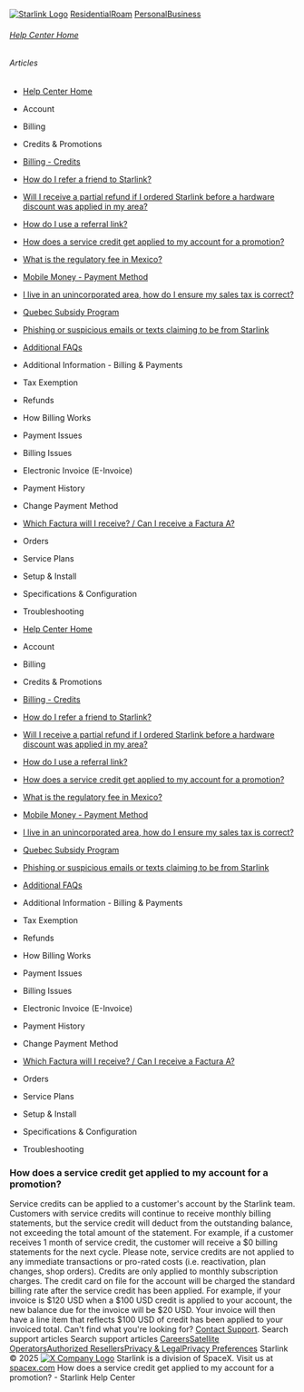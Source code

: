 [![Starlink Logo](https://www.starlink.com/_next/image?url=%2Fassets%2Fimages%2Flogo%2Flogo_white.png&w=3840&q=75)](https://www.starlink.com/support/article/<https:/www.starlink.com/>)
[Residential](https://www.starlink.com/support/article/<https:/www.starlink.com/residential>)[Roam](https://www.starlink.com/support/article/<https:/www.starlink.com/roam>)
[Personal](https://www.starlink.com/support/article/<https:/www.starlink.com/>)[Business](https://www.starlink.com/support/article/<https:/www.starlink.com/business>)
###### [Help Center Home](https://www.starlink.com/support/article/</support>)
###### Articles
  * [Help Center Home](https://www.starlink.com/support/article/</support>)
  * Account
  * Billing
  * Credits & Promotions
  * [Billing - Credits](https://www.starlink.com/support/article/</support/article/d554aff7-db53-3bf0-0a15-cdfc8b9791db>)
  * [How do I refer a friend to Starlink?](https://www.starlink.com/support/article/</support/article/eee7e99e-a736-f16e-9506-c446dd70fb16>)
  * [Will I receive a partial refund if I ordered Starlink before a hardware discount was applied in my area?](https://www.starlink.com/support/article/</support/article/562ea465-3d92-048e-7845-2a6afa35d1ee>)
  * [How do I use a referral link?](https://www.starlink.com/support/article/</support/article/1361c631-2c31-271a-732b-bab080fb1384>)
  * [How does a service credit get applied to my account for a promotion?](https://www.starlink.com/support/article/</support/article/63280071-bee3-31b6-28ab-1588d7354bee>)
  * [What is the regulatory fee in Mexico? ](https://www.starlink.com/support/article/</support/article/c0a598ac-937e-958f-4b8d-c01dbd92dac1>)
  * [Mobile Money - Payment Method](https://www.starlink.com/support/article/</support/article/9b82b08e-3d7a-f94f-c938-9322746f1b76>)
  * [I live in an unincorporated area, how do I ensure my sales tax is correct?](https://www.starlink.com/support/article/</support/article/96c599f8-db14-d297-4138-3b04e92b17ad>)
  * [Quebec Subsidy Program](https://www.starlink.com/support/article/</support/article/7e140ce0-40ab-1c71-3fd5-0c7177cd83f9>)
  * [Phishing or suspicious emails or texts claiming to be from Starlink](https://www.starlink.com/support/article/</support/article/7eedb59e-9c8d-0f34-b40d-37921d0fe98a>)
  * [Additional FAQs](https://www.starlink.com/support/article/</support/article/9334ff65-c6e4-00d3-23ca-4ac4007c88fa>)
  * Additional Information - Billing & Payments
  * Tax Exemption
  * Refunds
  * How Billing Works
  * Payment Issues
  * Billing Issues
  * Electronic Invoice (E-Invoice)
  * Payment History
  * Change Payment Method
  * [Which Factura will I receive? / Can I receive a Factura A?](https://www.starlink.com/support/article/</support/article/4f44e3a8-e82f-1d80-3608-f04a7d6a4b3b>)
  * Orders
  * Service Plans
  * Setup & Install
  * Specifications & Configuration
  * Troubleshooting


  * [Help Center Home](https://www.starlink.com/support/article/</support>)
  * Account
  * Billing
  * Credits & Promotions
  * [Billing - Credits](https://www.starlink.com/support/article/</support/article/d554aff7-db53-3bf0-0a15-cdfc8b9791db>)
  * [How do I refer a friend to Starlink?](https://www.starlink.com/support/article/</support/article/eee7e99e-a736-f16e-9506-c446dd70fb16>)
  * [Will I receive a partial refund if I ordered Starlink before a hardware discount was applied in my area?](https://www.starlink.com/support/article/</support/article/562ea465-3d92-048e-7845-2a6afa35d1ee>)
  * [How do I use a referral link?](https://www.starlink.com/support/article/</support/article/1361c631-2c31-271a-732b-bab080fb1384>)
  * [How does a service credit get applied to my account for a promotion?](https://www.starlink.com/support/article/</support/article/63280071-bee3-31b6-28ab-1588d7354bee>)
  * [What is the regulatory fee in Mexico? ](https://www.starlink.com/support/article/</support/article/c0a598ac-937e-958f-4b8d-c01dbd92dac1>)
  * [Mobile Money - Payment Method](https://www.starlink.com/support/article/</support/article/9b82b08e-3d7a-f94f-c938-9322746f1b76>)
  * [I live in an unincorporated area, how do I ensure my sales tax is correct?](https://www.starlink.com/support/article/</support/article/96c599f8-db14-d297-4138-3b04e92b17ad>)
  * [Quebec Subsidy Program](https://www.starlink.com/support/article/</support/article/7e140ce0-40ab-1c71-3fd5-0c7177cd83f9>)
  * [Phishing or suspicious emails or texts claiming to be from Starlink](https://www.starlink.com/support/article/</support/article/7eedb59e-9c8d-0f34-b40d-37921d0fe98a>)
  * [Additional FAQs](https://www.starlink.com/support/article/</support/article/9334ff65-c6e4-00d3-23ca-4ac4007c88fa>)
  * Additional Information - Billing & Payments
  * Tax Exemption
  * Refunds
  * How Billing Works
  * Payment Issues
  * Billing Issues
  * Electronic Invoice (E-Invoice)
  * Payment History
  * Change Payment Method
  * [Which Factura will I receive? / Can I receive a Factura A?](https://www.starlink.com/support/article/</support/article/4f44e3a8-e82f-1d80-3608-f04a7d6a4b3b>)
  * Orders
  * Service Plans
  * Setup & Install
  * Specifications & Configuration
  * Troubleshooting


### How does a service credit get applied to my account for a promotion?
Service credits can be applied to a customer's account by the Starlink team. Customers with service credits will continue to receive monthly billing statements, but the service credit will deduct from the outstanding balance, not exceeding the total amount of the statement. For example, if a customer receives 1 month of service credit, the customer will receive a $0 billing statements for the next cycle.
Please note, service credits are not applied to any immediate transactions or pro-rated costs (i.e. reactivation, plan changes, shop orders). Credits are only applied to monthly subscription charges. The credit card on file for the account will be charged the standard billing rate after the service credit has been applied.
For example, if your invoice is $120 USD when a $100 USD credit is applied to your account, the new balance due for the invoice will be $20 USD. Your invoice will then have a line item that reflects $100 USD of credit has been applied to your invoiced total.
Can't find what you're looking for? [Contact Support](https://www.starlink.com/support/article/</support/tickets?sourceType=web_article_help_center&sourceValue=63280071-bee3-31b6-28ab-1588d7354bee>).
Search support articles
Search support articles
[Careers](https://www.starlink.com/support/article/<https:/www.spacex.com/careers>)[Satellite Operators](https://www.starlink.com/support/article/<https:/starlink.com/satellite-operators>)[Authorized Resellers](https://www.starlink.com/support/article/<https:/starlink.com/resellers>)[Privacy & Legal](https://www.starlink.com/support/article/<https:/starlink.com/legal>)[Privacy Preferences](https://www.starlink.com/support/article/<>)
Starlink © 2025
[![X Company Logo](https://www.starlink.com/assets/images/icons/x-logo.svg)](https://www.starlink.com/support/article/<https:/twitter.com/Starlink>)
Starlink is a division of SpaceX. Visit us at [spacex.com](https://www.starlink.com/support/article/<https:/www.spacex.com/>)
How does a service credit get applied to my account for a promotion? - Starlink Help Center
